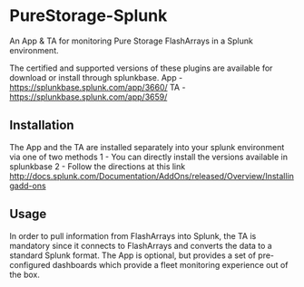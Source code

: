 # PureStorage-Splunk
An App &amp; TA for monitoring Pure Storage FlashArrays in a Splunk environment.

The certified and supported versions of these plugins are available for download or install through splunkbase.
App - https://splunkbase.splunk.com/app/3660/
TA - https://splunkbase.splunk.com/app/3659/

## Installation
The App and the TA are installed separately into your splunk environment via one of two methods
1 - You can directly install the versions available in splunkbase
2 - Follow the directions at this link http://docs.splunk.com/Documentation/AddOns/released/Overview/Installingadd-ons

## Usage
In order to pull information from FlashArrays into Splunk, the TA is mandatory since it connects to FlashArrays and
converts the data to a standard Splunk format. The App is optional, but provides a set of pre-configured dashboards which
provide a fleet monitoring experience out of the box.
